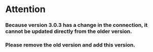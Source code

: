 # Attention

### Because version 3.0.3 has a change in the connection, it cannot be updated directly from the older version.

### Please remove the old version and add this version.